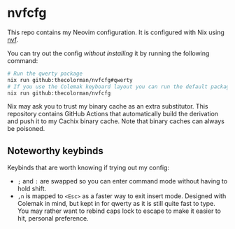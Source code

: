 # nvfcfg

This repo contains my Neovim configuration. It is configured with Nix using
[nvf](https://github.com/NotAShelf/nvf).

You can try out the config _without installing_ it by running the following
command:

```bash
# Run the qwerty package
nix run github:thecolorman/nvfcfg#qwerty
# If you use the Colemak keyboard layout you can run the default package
nix run github:thecolorman/nvfcfg
```

Nix may ask you to trust my binary cache as an extra substitutor. This
repository contains GitHub Actions that automatically build the derivation and
push it to my Cachix binary cache. Note that binary caches can always be
poisoned.

## Noteworthy keybinds

Keybinds that are worth knowing if trying out my config:

- `;` and `:` are swapped so you can enter command mode without having to hold
  shift.
- `,n` is mapped to `<Esc>` as a faster way to exit insert mode. Designed with
  Colemak in mind, but kept in for qwerty as it is still quite fast to type. You
  may rather want to rebind caps lock to escape to make it easier to hit,
  personal preference.
